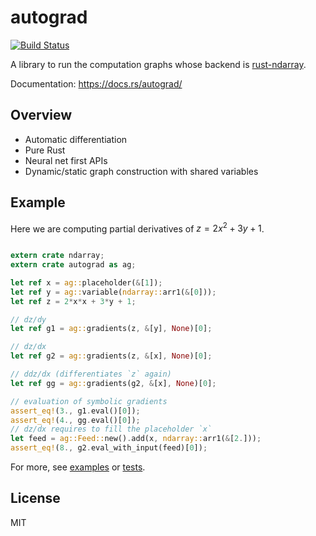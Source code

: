 # autograd

[![Build Status](https://travis-ci.org/perrier1034/rust-autograd.svg?branch=master)](https://travis-ci.org/perrier1034/rust-autograd)

A library to run the computation graphs whose backend is 
[rust-ndarray](https://github.com/bluss/rust-ndarray).

Documentation: https://docs.rs/autograd/


## Overview
* Automatic differentiation
* Pure Rust
* Neural net first APIs
* Dynamic/static graph construction with shared variables

## Example
Here we are computing partial derivatives of $z = 2x^2 + 3y + 1$.

```rust

extern crate ndarray;
extern crate autograd as ag;

let ref x = ag::placeholder(&[1]);
let ref y = ag::variable(ndarray::arr1(&[0]));
let ref z = 2*x*x + 3*y + 1;

// dz/dy
let ref g1 = ag::gradients(z, &[y], None)[0];

// dz/dx
let ref g2 = ag::gradients(z, &[x], None)[0];

// ddz/dx (differentiates `z` again)
let ref gg = ag::gradients(g2, &[x], None)[0];

// evaluation of symbolic gradients
assert_eq!(3., g1.eval()[0]);
assert_eq!(4., gg.eval()[0]);
// dz/dx requires to fill the placeholder `x`
let feed = ag::Feed::new().add(x, ndarray::arr1(&[2.]));
assert_eq!(8., g2.eval_with_input(feed)[0]);

```

For more, see 
[examples](https://github.com/perrier1034/rust-autograd/tree/master/examples) or
[tests](https://github.com/perrier1034/rust-autograd/tree/master/tests). 

## License
MIT

